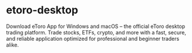 # etoro-desktop
Download eToro App for Windows and macOS – the official eToro desktop trading platform. Trade stocks, ETFs, crypto, and more with a fast, secure, and reliable application optimized for professional and beginner traders alike.
